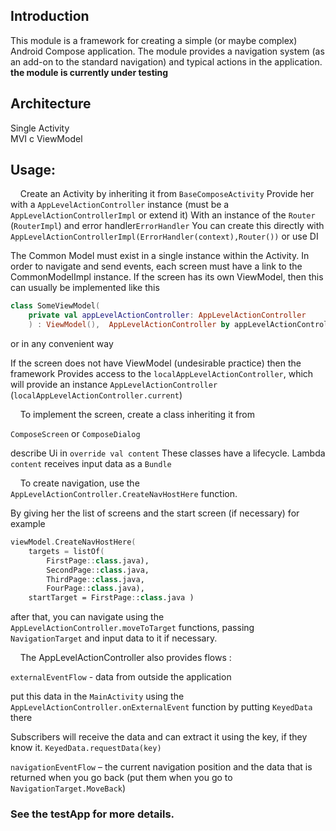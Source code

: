 ## Introduction

This module is a framework for creating a simple (or maybe complex) Android Compose application.
The module provides a navigation system  (as an add-on to the standard navigation) and typical actions in the application.<br/>
**the module is currently under testing**

## Architecture

Single Activity<br/>
MVI  с ViewModel

## Usage:

&nbsp;&nbsp;&nbsp; Create an Activity by inheriting it from ```BaseComposeActivity```
Provide her with a ```AppLevelActionController```  instance (must be a ```AppLevelActionControllerImpl``` or extend it)
With an instance of the 
```Router ``` (```RouterImpl```) and error handler```ErrorHandler```
You can create this directly with 
```AppLevelActionControllerImpl(ErrorHandler(context),Router())```
or use DI

The Common Model must exist in a single instance within the Activity.
In order to navigate and send events, each screen must have a link to the CommonModelImpl instance.
If the screen has its own ViewModel, then this can usually be implemented like this

```kotlin
class SomeViewModel(
	private val appLevelActionController: AppLevelActionController
	) : ViewModel(),  AppLevelActionController by appLevelActionController

```
or in any convenient way

If the screen does not have ViewModel (undesirable practice) then the framework
Provides access to the ```localAppLevelActionController```, which will provide an instance 
```AppLevelActionController``` (```localAppLevelActionController.current```)

&nbsp;&nbsp;&nbsp; To implement the screen, create a class inheriting it from

```ComposeScreen``` 
or 
```ComposeDialog```

describe Ui in ```override val content```
These classes have a lifecycle. Lambda ```content``` receives input data as a ```Bundle```

&nbsp;&nbsp;&nbsp; To create navigation, use the ```AppLevelActionController.CreateNavHostHere``` function.

By giving her the list of screens and the start screen (if necessary)
for example
```kotlin
viewModel.CreateNavHostHere(
	targets = listOf(
		FirstPage::class.java),
		SecondPage::class.java,
		ThirdPage::class.java,
		FourPage::class.java),
	startTarget = FirstPage::class.java )

``` 
after that, you can navigate using the ```AppLevelActionController.moveToTarget``` functions,
passing ```NavigationTarget``` and input data to it if necessary.

&nbsp;&nbsp;&nbsp; The AppLevelActionController also provides flows :

```externalEventFlow``` - data from outside the application

put this data in the ```MainActivity``` using the ```AppLevelActionController.onExternalEvent``` function by putting ```KeyedData``` there

Subscribers will receive the data and can extract it using the key, if they know it.
```KeyedData.requestData(key)```

```navigationEventFlow``` – the current navigation position and the data that is returned when you go back (put them when you go to ```NavigationTarget.MoveBack```)

### See the testApp for more details.